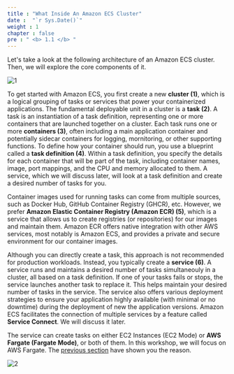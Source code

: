 ```yaml
---
title : "What Inside An Amazon ECS Cluster"
date :  "`r Sys.Date()`" 
weight : 1 
chapter : false
pre : " <b> 1.1 </b> "
---
```


Let's take a look at the following architecture of an Amazon ECS cluster. Then, we will explore the core components of it.

![1](/images/1.1/1.svg)

To get started with Amazon ECS, you first create a new **cluster (1)**, which is a logical grouping of tasks or services that power your containerized applications. The fundamental deployable unit in a cluster is a **task (2)**. A task is an instantiation of a task definition, representing one or more containers that are launched together on a cluster. Each task runs one or more **containers (3)**, often including a main application container and potentially sidecar containers for logging, mornitoring, or other supporting functions. To define how your container should run, you use a blueprint called a **task definition (4)**. Within a task definition, you specify the details for each container that will be part of the task, including container names, image, port mappings, and the CPU and memory allocated to them. A service, which we will discuss later, will look at a task definition and create a desired number of tasks for you. 

Container images used for running tasks can come from multiple sources, such as Docker Hub, GitHub Container Registry (GHCR), etc. However, we prefer **Amazon Elastic Container Registry (Amazon ECR) (5)**, which is a service that allows us to create registries (or repositories) for our images and maintain them. Amazon ECR offers native integration with other AWS services, most notably is Amazon ECS, and provides a private and secure environment for our container images.

Although you can directly create a task, this approach is not recommended for production workloads. Instead, you typically create a **service (6)**. A service runs and maintains a desired number of tasks simultaneouly in a cluster, all based on a task definition. If one of your tasks fails or stops, the service launches another task to replace it. This helps maintain your desired number of tasks in the service. The service also offers various deployment strategies to ensure your application highly available (with minimal or no downtime) during the deployment of new the application versions. Amazon ECS facilitates the connection of multiple services by a feature called **Service Connect**. We will discuss it later.

The service can create tasks on either EC2 Instances (EC2 Mode) or **AWS Fargate (Fargate Mode)**, or both of them. In this workshop, we will focus on AWS Fargate. The [previous section](/1-introduction) have shown you the reason.

![2](/images/1.1/2.svg)
